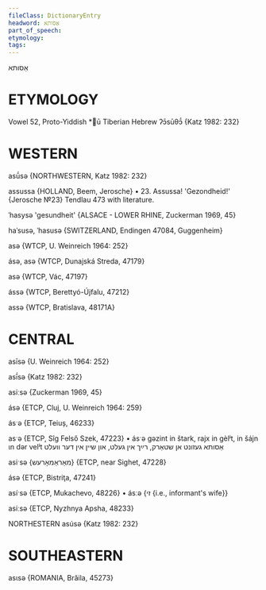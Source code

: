 ```yaml
---
fileClass: DictionaryEntry
headword: אַסותא
part_of_speech: 
etymology: 
tags: 
---
```

אַסותא

ETYMOLOGY
===========
Vowel 52, Proto-Yiddish *ū
Tiberian Hebrew ʔɔ̄sūθɔ̄́
{Katz 1982: 232}

WESTERN
========

asū́sə {NORTHWESTERN, Katz 1982: 232}

assussa {HOLLAND, Beem, Jerosche}
	•	23. Assussa! 'Gezondheid!' {Jerosche №23}
Tendlau 473 with literature.

ˈhasysə 'gesundheit' {ALSACE - LOWER RHINE, Zuckerman 1969, 45}

haˈsusə, ˈhasusə {SWITZERLAND, Endingen 47084, Guggenheim}

asə {WTCP, U. Weinreich 1964: 252}

ásə, asə {WTCP, Dunajská Streda, 47179}

asə {WTCP, Vác, 47197}

ássə {WTCP, Berettyó-Újfalu, 47212}

assə {WTCP, Bratislava, 48171A} 

CENTRAL
========

asīsə {U. Weinreich 1964: 252}

asī́sə {Katz 1982: 232}

asiːsə {Zuckerman 1969, 45}

ásə {ETCP, Cluj, U. Weinreich 1964: 259}

ásˑə {ETCP, Teiuș, 46233}

asˑə {ETCP, Sîg Felső Szek, 47223}
	•	ásˑə gəzint in štark, rajx in gèlʲt, in šájn ɩn dər velʲt אַסותא געזונט אן שטאַרק, רײַך אין געלט, און שיין אין דער וועלט

asiˑsə {מאַראַמאָרעש} {ETCP, near Sighet, 47228}

ásə {ETCP, Bistriţa, 47241}

asíˑsə {ETCP, Mukachevo, 48226}
	•	ásːə {זי {i.e., informant's wife}}

asiːsə {ETCP, Nyzhnya Apsha, 48233}

NORTHESTERN
asúsə {Katz 1982: 232}

SOUTHEASTERN
==============

asɩsə {ROMANIA, Brăila, 45273}

